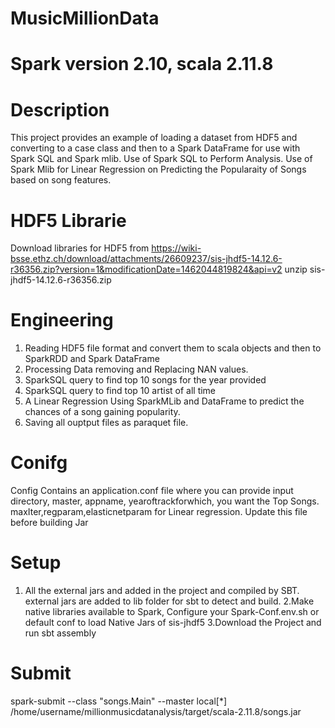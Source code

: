 # MusicMillionData

# Spark version 2.10, scala 2.11.8

# Description
This project provides an example of loading a dataset from HDF5 and converting to a case class and then to a Spark DataFrame for use with Spark SQL and Spark mlib. Use of Spark SQL to Perform Analysis. Use of Spark Mlib for Linear Regression on Predicting the Popularaity of Songs based on song features.
# HDF5 Librarie
Download libraries for HDF5 from https://wiki-bsse.ethz.ch/download/attachments/26609237/sis-jhdf5-14.12.6-r36356.zip?version=1&modificationDate=1462044819824&api=v2
unzip sis-jhdf5-14.12.6-r36356.zip

# Engineering
1. Reading HDF5 file format and convert them to scala objects and then to SparkRDD and Spark DataFrame
2. Processing Data removing and Replacing NAN values.
3. SparkSQL query to find top 10 songs for the year provided
4. SparkSQL query to find top 10 artist of all time
5. A Linear Regression Using SparkMLib and DataFrame to predict the chances of a song gaining popularity.
6. Saving all ouptput files as paraquet file.

# Conifg
Config Contains an application.conf file where you can provide input directory, master, appname, yearoftrackforwhich, you want the Top Songs. maxIter,regparam,elasticnetparam for Linear regression. Update this file before building Jar

# Setup
1. All the external jars and added in the project and compiled by SBT. external jars are added to lib folder for sbt to detect and build.
2.Make native libraries available to Spark, Configure your Spark-Conf.env.sh or default conf to load Native Jars of sis-jhdf5
3.Download the Project and run sbt assembly

# Submit
spark-submit --class "songs.Main" --master local[*] /home/username/millionmusicdatanalysis/target/scala-2.11.8/songs.jar

